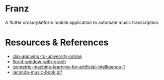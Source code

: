 # Franz

A flutter cross-platform mobile application to automate music transcription.

# Resources & References

- [clip-applying-to-university-online](https://icons8.com/illustrations/illustration/clip-applying-to-university-online--animated)
- [florid-window-with-graph](https://icons8.com/illustrations/illustration/florid-window-with-graph--animated)
- [isometric-machine-learning-for-artificial-intelligence-1](https://icons8.com/illustrations/illustration/isometric-machine-learning-for-artificial-intelligence-1--animated)
- [jaconda-music-book.gif](https://icons8.com/illustrations/illustration/jaconda-music-book--animated)
